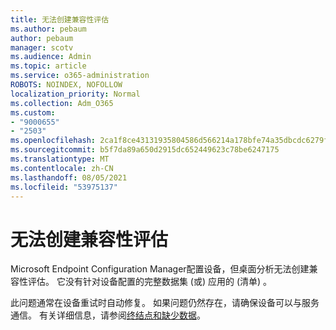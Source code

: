 ```yaml
---
title: 无法创建兼容性评估
ms.author: pebaum
author: pebaum
manager: scotv
ms.audience: Admin
ms.topic: article
ms.service: o365-administration
ROBOTS: NOINDEX, NOFOLLOW
localization_priority: Normal
ms.collection: Adm_O365
ms.custom:
- "9000655"
- "2503"
ms.openlocfilehash: 2ca1f8ce43131935804586d566214a178bfe74a35dbcdc6279f92375192bd392
ms.sourcegitcommit: b5f7da89a650d2915dc652449623c78be6247175
ms.translationtype: MT
ms.contentlocale: zh-CN
ms.lasthandoff: 08/05/2021
ms.locfileid: "53975137"
---
```

# <a name="cant-create-a-compatibility-assessment"></a>无法创建兼容性评估

Microsoft Endpoint Configuration Manager配置设备，但桌面分析无法创建兼容性评估。 它没有针对设备配置的完整数据集 (或) 应用的 (清单) 。

此问题通常在设备重试时自动修复。 如果问题仍然存在，请确保设备可以与服务通信。 有关详细信息，请参阅[终结点和](https://docs.microsoft.com/configmgr/desktop-analytics/enable-data-sharing#endpoints)[缺少数据](https://docs.microsoft.com/configmgr/desktop-analytics/monitor-connection-health#missing-data)。

